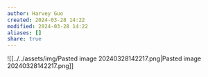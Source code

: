 ```yaml
---
author: Harvey Guo
created: 2024-03-28 14:22
modified: 2024-03-28 14:22
aliases: []
share: true
---
```

![[../../assets/img/Pasted image 20240328142217.png|Pasted image 20240328142217.png]]
